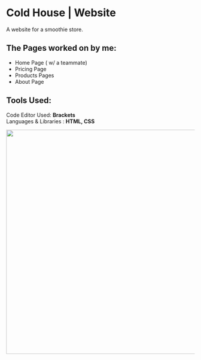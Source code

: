 # Cold House | Website
A website for a smoothie store.

## The Pages worked on by me: 
 * Home Page ( w/ a teammate)
 * Pricing Page 
 * Products Pages
 * About Page

## Tools Used: 
 Code Editor Used:  **Brackets**  
 Languages & Libraries : **HTML, CSS** 
 
<img src="https://github.com/RohiniLawrence/rohinilawrence.github.io/blob/master/images/Cold%20House.gif" width="600"> 


